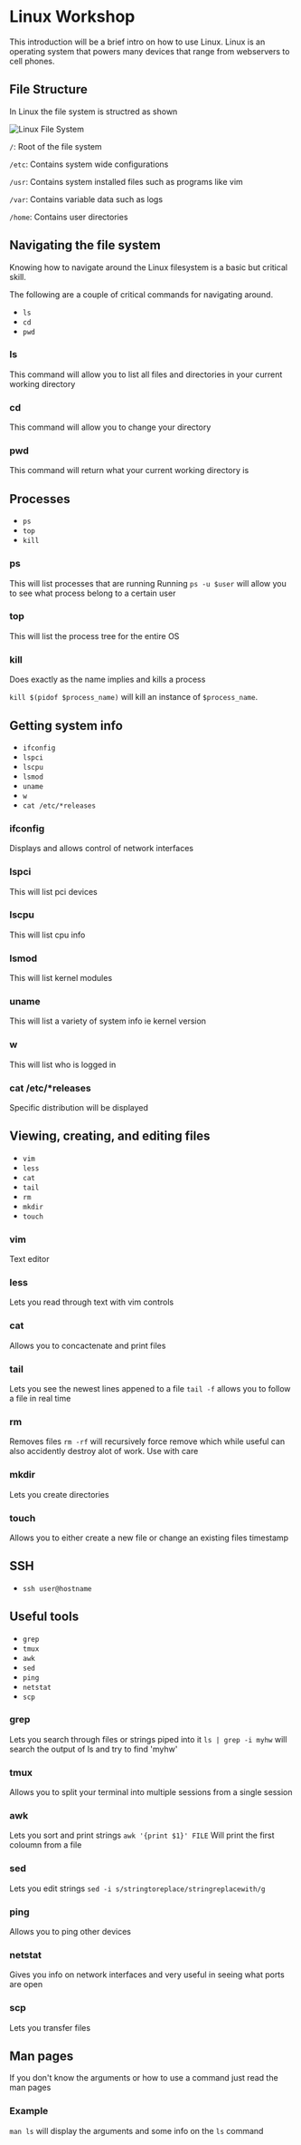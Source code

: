 # Linux Workshop

This introduction will be a brief intro on how to use Linux. Linux is an operating system that powers many devices that range from webservers to cell phones.

## File Structure
In Linux the file system is structred as shown

![Linux File System](https://github.com/ucrcyber/linux-workshop/blob/master/img/linux-filesystem.png)

`/`: Root of the file system

`/etc`: Contains system wide configurations

`/usr`: Contains system installed files such as programs like vim

`/var`: Contains variable data such as logs

`/home`: Contains user directories


## Navigating the file system
Knowing how to navigate around the Linux filesystem is a basic but critical skill.

The following are a couple of critical commands for navigating around.

* `ls`
* `cd`
* `pwd`

### ls
This command will allow you to list all files and directories in your current working directory

### cd
This command will allow  you to change your directory

### pwd
This command will return what your current working directory is

## Processes
* `ps`
* `top`
* `kill`

### ps
This will list processes that are running
Running `ps -u $user` will allow you to see what process belong to a certain user

### top
This will list the process tree for the entire OS

### kill
Does exactly as the name implies and kills a process

`kill $(pidof $process_name)` will kill an instance of `$process_name`.


## Getting system info
* `ifconfig`
* `lspci`
* `lscpu`
* `lsmod`
* `uname`
* `w`
* `cat /etc/*releases`

### ifconfig
Displays and allows control of network interfaces
### lspci
This will list pci devices
### lscpu
This will list cpu info
### lsmod             
This will list kernel modules
### uname
This will list a variety of system info ie kernel version
###  w
This will list who is logged in
###  cat /etc/*releases
Specific distribution will be displayed

## Viewing, creating, and editing files
* `vim`
* `less`
* `cat`
* `tail`
* `rm`
* `mkdir`
* `touch`

### vim
Text editor

### less
Lets you read through text with vim controls

### cat
Allows you to concactenate and print files

### tail
Lets you see the newest lines appened to a file
`tail -f` allows you to follow a file in real time

### rm
Removes files
`rm -rf` will recursively force remove which while useful can also accidently destroy alot of work. Use with care

### mkdir
Lets you create directories

### touch
Allows you to either create a new file or change an existing files timestamp

## SSH
* `ssh user@hostname`


## Useful tools
* `grep`
* `tmux`
* `awk`
* `sed`
* `ping`
* `netstat`
* `scp`

### grep
Lets you search through files or strings piped into it
`ls | grep -i myhw` will search the output of ls and try to find 'myhw'

### tmux
Allows you to split your terminal into multiple sessions from a single session

### awk
Lets you sort and print strings
`awk '{print $1}' FILE` Will print the first coloumn from a file

### sed
Lets you edit strings
`sed -i s/stringtoreplace/stringreplacewith/g`

### ping
Allows you to ping other devices

### netstat
Gives you info on network interfaces and very useful in seeing what ports are open

### scp
Lets you transfer files

## Man pages
If you don't know the arguments or how to use a command just read the man pages

### Example
`man ls` will display the arguments and some info on the `ls` command

